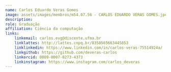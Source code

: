 ```yaml
---
name: Carlos Eduardo Veras Gomes
image: assets/images/membros/m54.07.56 - CARLOS EDUARDO VERAS GOMES.jpeg
description: 
role: Graduação
affiliation: Ciência da computação
links:
	linkemail: carlos.evg@discente.ufma.br
	linklattes: http://lattes.cnpq.br/8358565663445853
	linklinkedin: https://www.linkedin.com/in/carlos-veras-75514924a/
	linkgithub: https://github.com/deveras-carlos
	linkorcid: 0009-0007-0273-4373
	linkinstagram: https://www.instagram.com/carlos_deveras
---
```


